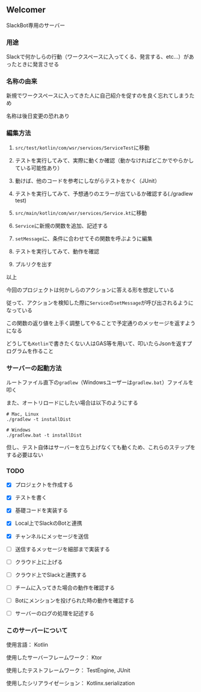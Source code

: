 ## Welcomer
SlackBot専用のサーバー


### 用途
Slackで何かしらの行動（ワークスペースに入ってくる、発言する、etc...）があったときに発言させる

### 名称の由来
新規でワークスペースに入ってきた人に自己紹介を促すのを良く忘れてしまうため

名称は後日変更の恐れあり

### 編集方法
1. `src/test/kotlin/com/wsr/services/ServiceTest`に移動

2. テストを実行してみて、実際に動くか確認（動かなければどこかでやらかしている可能性あり）

3. 動けば、他のコードを参考にしながらテストをかく（JUnit）

4. テストを実行してみて、予想通りのエラーが出ているか確認する(./gradlew test)

5. `src/main/kotlin/com/wsr/services/Service.kt`に移動

6. `Service`に新規の関数を追加、記述する

7. `setMessage`に、条件に合わせてその関数を呼ぶように編集

8. テストを実行してみて、動作を確認

9. プルリクを出す

以上

今回のプロジェクトは何かしらのアクションに答える形を想定している

従って、アクションを検知した際に`Service`の`setMessage`が呼び出されるようになっている

この関数の返り値を上手く調整してやることで予定通りのメッセージを返すようになる

どうしても`Kotlin`で書きたくない人はGAS等を用いて、叩いたらJsonを返すプログラムを作ること

### サーバーの起動方法
ルートファイル直下の`gradlew`（Windowsユーザーは`gradlew.bat`）ファイルを叩く

また、オートリロードにしたい場合は以下のようにする

```
# Mac, Linux
./gradlew -t installDist

# Windows
./gradlew.bat -t installDist
```

但し、テスト自体はサーバーを立ち上げなくても動くため、これらのステップをする必要はない

### TODO

- [x] プロジェクトを作成する

- [x] テストを書く

- [x] 基礎コードを実装する

- [x] Local上でSlackのBotと連携

- [x] チャンネルにメッセージを送信

- [ ] 送信するメッセージを細部まで実装する
 
- [ ] クラウド上に上げる

- [ ] クラウド上でSlackと連携する

- [ ] チームに入ってきた場合の動作を確認する

- [ ] Botにメンションを投げられた時の動作を確認する

- [ ] サーバーのログの処理を記述する



### このサーバーについて
使用言語： Kotlin

使用したサーバーフレームワーク： Ktor

使用したテストフレームワーク： TestEngine, JUnit

使用したシリアライゼーション： Kotlinx.serialization

